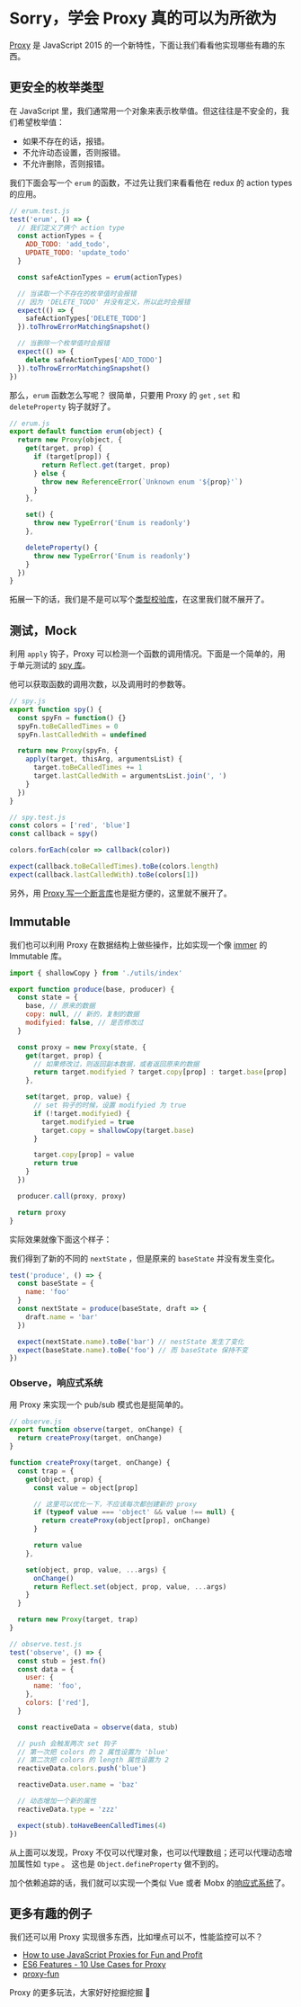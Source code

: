 # Sorry，学会 Proxy 真的可以为所欲为

[Proxy](https://developer.mozilla.org/en-US/docs/Web/JavaScript/Reference/Global_Objects/Proxy) 是 JavaScript 2015 的一个新特性，下面让我们看看他实现哪些有趣的东西。


## 更安全的枚举类型

在 JavaScript 里，我们通常用一个对象来表示枚举值。但这往往是不安全的，我们希望枚举值：

* 如果不存在的话，报错。
* 不允许动态设置，否则报错。
* 不允许删除，否则报错。

我们下面会写一个 `erum` 的函数，不过先让我们来看看他在 redux 的 action types 的应用。

```js
// erum.test.js
test('erum', () => {
  // 我们定义了俩个 action type
  const actionTypes = {
    ADD_TODO: 'add_todo',
    UPDATE_TODO: 'update_todo'
  }

  const safeActionTypes = erum(actionTypes)

  // 当读取一个不存在的枚举值时会报错
  // 因为 'DELETE_TODO' 并没有定义，所以此时会报错
  expect(() => {
    safeActionTypes['DELETE_TODO']
  }).toThrowErrorMatchingSnapshot()

  // 当删除一个枚举值时会报错
  expect(() => {
    delete safeActionTypes['ADD_TODO']
  }).toThrowErrorMatchingSnapshot()
})
```

那么，`erum` 函数怎么写呢？
很简单，只要用 Proxy 的 `get` , `set` 和 `deleteProperty` 钩子就好了。

```js
// erum.js
export default function erum(object) {
  return new Proxy(object, {
    get(target, prop) {
      if (target[prop]) {
        return Reflect.get(target, prop)
      } else {
        throw new ReferenceError(`Unknown enum '${prop}'`)
      }
    },

    set() {
      throw new TypeError('Enum is readonly')
    },

    deleteProperty() {
      throw new TypeError('Enum is readonly')
    }
  })
}
```

拓展一下的话，我们是不是可以写个[类型校验库](https://medium.com/@SylvainPV/type-safety-in-javascript-using-es6-proxies-eee8fbbbd600)，在这里我们就不展开了。

## 测试，Mock

利用 `apply` 钩子，Proxy 可以检测一个函数的调用情况。下面是一个简单的，用于单元测试的 [spy 库](http://sinonjs.org/releases/v4.4.8/spies/)。

他可以获取函数的调用次数，以及调用时的参数等。

```js
// spy.js
export function spy() {
  const spyFn = function() {}
  spyFn.toBeCalledTimes = 0
  spyFn.lastCalledWith = undefined

  return new Proxy(spyFn, {
    apply(target, thisArg, argumentsList) {
      target.toBeCalledTimes += 1
      target.lastCalledWith = argumentsList.join(', ')
    }
  })
}

// spy.test.js
const colors = ['red', 'blue']
const callback = spy()

colors.forEach(color => callback(color))

expect(callback.toBeCalledTimes).toBe(colors.length)
expect(callback.lastCalledWith).toBe(colors[1])
```

另外，用 [Proxy 写一个断言库](https://medium.com/fiverr-engineering/writing-a-js-proxy-based-assertion-function-5a7359df9f9b)也是挺方便的，这里就不展开了。


## Immutable

我们也可以利用 Proxy 在数据结构上做些操作，比如实现一个像 [immer](https://github.com/mweststrate/immer) 的 Immutable 库。

```js
import { shallowCopy } from './utils/index'

export function produce(base, producer) {
  const state = {
    base, // 原来的数据
    copy: null, // 新的，复制的数据
    modifyied: false, // 是否修改过
  }

  const proxy = new Proxy(state, {
    get(target, prop) {
      // 如果修改过，则返回副本数据，或者返回原来的数据
      return target.modifyied ? target.copy[prop] : target.base[prop]
    },

    set(target, prop, value) {
      // set 钩子的时候，设置 modifyied 为 true
      if (!target.modifyied) {
        target.modifyied = true
        target.copy = shallowCopy(target.base)
      }

      target.copy[prop] = value
      return true
    }
  })

  producer.call(proxy, proxy)

  return proxy
}
```

实际效果就像下面这个样子：

我们得到了新的不同的 `nextState` ，但是原来的 `baseState` 并没有发生变化。

```js
test('produce', () => {
  const baseState = {
    name: 'foo'
  }
  const nextState = produce(baseState, draft => {
    draft.name = 'bar'
  })

  expect(nextState.name).toBe('bar') // nestState 发生了变化
  expect(baseState.name).toBe('foo') // 而 baseState 保持不变
})
```


### Observe，响应式系统

用 Proxy 来实现一个 pub/sub 模式也是挺简单的。

```js
// observe.js
export function observe(target, onChange) {
  return createProxy(target, onChange)
}

function createProxy(target, onChange) {
  const trap = {
    get(object, prop) {
      const value = object[prop]

      // 这里可以优化一下，不应该每次都创建新的 proxy
      if (typeof value === 'object' && value !== null) {
        return createProxy(object[prop], onChange)
      }

      return value
    },

    set(object, prop, value, ...args) {
      onChange()
      return Reflect.set(object, prop, value, ...args)
    }
  }

  return new Proxy(target, trap)
}

// observe.test.js
test('observe', () => {
  const stub = jest.fn()
  const data = {
    user: {
      name: 'foo',
    },
    colors: ['red'],
  }

  const reactiveData = observe(data, stub)

  // push 会触发两次 set 钩子
  // 第一次把 colors 的 2 属性设置为 'blue'
  // 第二次把 colors 的 length 属性设置为 2
  reactiveData.colors.push('blue')

  reactiveData.user.name = 'baz'

  // 动态增加一个新的属性
  reactiveData.type = 'zzz'

  expect(stub).toHaveBeenCalledTimes(4)
})
```

从上面可以发现，Proxy 不仅可以代理对象，也可以代理数组；还可以代理动态增加属性如 `type` 。
这也是 `Object.defineProperty` 做不到的。

加个依赖追踪的话，我们就可以实现一个类似 Vue 或者 Mobx 的[响应式系统](https://vuejs.org/v2/guide/reactivity.html)了。

## 更多有趣的例子

我们还可以用 Proxy 实现很多东西，比如埋点可以不，性能监控可以不？

* [How to use JavaScript Proxies for Fun and Profit](https://medium.com/dailyjs/how-to-use-javascript-proxies-for-fun-and-profit-365579d4a9f8)
* [ES6 Features - 10 Use Cases for Proxy](http://dealwithjs.io/es6-features-10-use-cases-for-proxy/)
* [proxy-fun](https://github.com/mikaelbr/proxy-fun)

Proxy 的更多玩法，大家好好挖掘挖掘 👏
